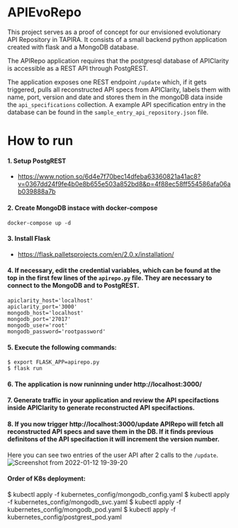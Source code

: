 # APIEvoRepo
 
This project serves as a proof of concept for our envisioned evolutionary API Repository in TAPIRA.
It consists of a small backend python application created with flask and a MongoDB database.

The APIRepo application requires that the postgresql database of APIClarity is accessible as a REST API through PostgREST.

The application exposes one REST endpoint `/update` which, if it gets triggered, pulls all reconstructed API specs from APIClarity, labels them with name, port, version and date and stores them in the mongoDB data inside the `api_specifications` collection.
A example API specification entry in the database can be found in the `sample_entry_api_repository.json` file.

# How to run

#### 1. Setup PostgREST
  * https://www.notion.so/6d4e7f70bec14dfeba63360821a41ac8?v=0367dd24f9fe4b0e8b655e503a852bd8&p=4f88ec58ff554586afa06ab039888a7b

#### 2. Create MongoDB instace with docker-compose
  ```
  docker-compose up -d
  ```

#### 3. Install Flask
 * https://flask.palletsprojects.com/en/2.0.x/installation/

#### 4. If necessary, edit the credential variables, which can be found at the top in the first few lines of the `apirepo.py` file. They are necessary to connect to the MongoDB and to PostgREST.
```
apiclarity_host='localhost'
apiclarity_port='3000'
mongodb_host='localhost'
mongodb_port='27017'
mongodb_user='root'
mongodb_password='rootpassword'
```

#### 5. Execute the following commands:
    $ export FLASK_APP=apirepo.py
    $ flask run

#### 6. The application is now runinning under http://localhost:3000/

#### 7. Generate traffic in your application and review the API specifactions inside APIClarity to generate reconstructed API specifactions.

#### 8. If you now trigger http://localhost:3000/update APIRepo will fetch all reconstructed API specs and save them in the DB. If it finds previous definitons of the API specifaction it will increment the version number.

Here you can see two entries of the user API after 2 calls to the `/update`. 
![Screenshot from 2022-01-12 19-39-20](https://user-images.githubusercontent.com/58170155/149201767-482adb6d-357d-45c4-8287-c1e658c18260.png)

#### Order of K8s deployment:
  $ kubectl apply -f kubernetes_config/mongodb_config.yaml
  $ kubectl apply -f kubernetes_config/mongodb_svc.yaml
  $ kubectl apply -f kubernetes_config/mongodb_pod.yaml
  $ kubectl apply -f kubernetes_config/postgrest_pod.yaml